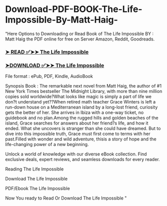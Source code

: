# Download-PDF-BOOK-The-Life-Impossible-By-Matt-Haig-

"Here Options to Downloading or Read Book of The Life Impossible BY : Matt Haig the PDF online for free on Server Amazon, Reddit, Goodreads.

### [➤ READ ✅➤➤ The Life Impossible](https://en.ebooksteach.xyz/?book=198281740-the-life-impossible)
### [➤DOWNLOAD ✅➤➤ The Life Impossible](https://en.ebooksteach.xyz/?book=198281740-the-life-impossible)

File format : ePub, PDF, Kindle, AudioBook

Synopsis Book : The remarkable next novel from Matt Haig, the author of #1 New York Times bestseller The Midnight Library, with more than nine million copies sold worldwide?What looks like magic is simply a part of life we don?t understand yet??When retired math teacher Grace Winters is left a run-down house on a Mediterranean island by a long-lost friend, curiosity gets the better of her. She arrives in Ibiza with a one-way ticket, no guidebook and no plan.Among the rugged hills and golden beaches of the island, Grace searches for answers about her friend?s life, and how it ended. What she uncovers is stranger than she could have dreamed. But to dive into this impossible truth, Grace must first come to terms with her past.Filled with wonder and wild adventure, thisis a story of hope and the life-changing power of a new beginning.

Unlock a world of knowledge with our diverse eBook collection. Find exclusive deals, expert reviews, and seamless downloads for every reader.

Reading The Life Impossible

Download The Life Impossible

PDF/Ebook The Life Impossible

Now You ready to Read Or Download The Life Impossible
"
